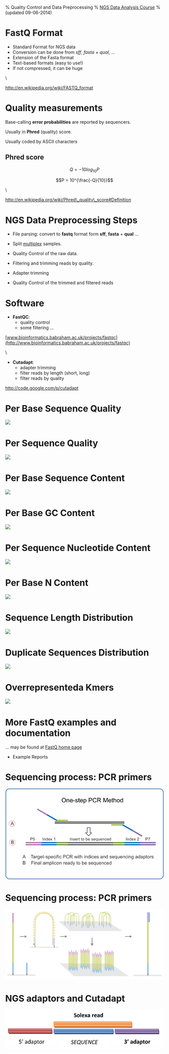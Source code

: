 % Quality Control and Data Preprocessing
% [NGS Data Analysis Course](http://ngs-course.github.io/)
% (updated 09-06-2014)


FastQ Format
================================================================================

- Standard Format for NGS data
- Conversion can be done from _sff_, _fasta + qual_, ... 
- Extension of the Fasta format
- Text-based formats (easy to use!)
- If not compressed, it can be huge

\  

<http://en.wikipedia.org/wiki/FASTQ_format>


Quality measurements
================================================================================

Base-calling __error probabilities__ are reported by sequencers.

Usually in __Phred__ (quality) score.

Usually coded by ASCII characters


Phred score
------------

$$Q = -10 log_{10} P$$

$$P = 10^{\frac{-Q}{10}}$$

\ 

<http://en.wikipedia.org/wiki/Phred\_quality\_score#Definition>




NGS Data Preprocessing Steps
================================================================================

- File parsing: convert to __fastq__ format form __sff__, __fasta__ + __qual__ ...
- Split [multiplex](http://www.illumina.com/technology/multiplexing_sequencing_assay.ilmn "Multiplex Sequencing Assay") samples.

- Quality Control of the raw data.

- Filtering and trimming reads by quality.
- Adapter trimming

- Quality Control of the trimmed and filtered reads



Software
================================================================================


- __FastQC__:
    - quality control
    - some filtering ...

[www.bioinformatics.babraham.ac.uk/projects/fastqc](http://www.bioinformatics.babraham.ac.uk/projects/fastqc)

\ 

- __Cutadapt__: 
    - adapter trimming 
	- filter reads by length (short, long)
	- filter reads by quality

<http://code.google.com/p/cutadapt>



<!-- FastQC Images -->

Per Base Sequence Quality
================================================================================
![](images/per_base_quality)

Per Sequence Quality
================================================================================
![](images/per_sequence_quality)

Per Base Sequence Content
================================================================================
![](images/per_base_sequence_content)

Per Base GC Content
================================================================================
![](images/per_base_gc_content)

Per Sequence Nucleotide Content
================================================================================
![](images/per_sequence_gc_content)

Per Base N Content
===============================================================================
![](images/per_base_n_content)

Sequence Length Distribution
===============================================================================
![](images/sequence_length_distribution)

Duplicate Sequences Distribution
================================================================================
![](images/duplication_levels)

Overrepresenteda Kmers
================================================================================
![](images/kmer_profiles)



More FastQ examples and documentation
================================================================================

... may be found at [FastQ home page](http://www.bioinformatics.babraham.ac.uk/projects/fastqc/)

- Example Reports



Sequencing process: PCR primers 
================================================================================

![](images/pcr_adaptors.png)

Sequencing process: PCR primers 
================================================================================

![](images/illumina_cluster_generation.png)

NGS adaptors and Cutadapt
================================================================================
![](images/adaptors.png)
